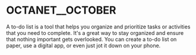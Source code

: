 # OCTANET__OCTOBER
 A to-do list is a tool that helps you organize and prioritize tasks or activities that you need to complete. It's a great way to stay organized and ensure that nothing important gets overlooked. You can create a to-do list on paper, use a digital app, or even just jot it down on your phone. 
